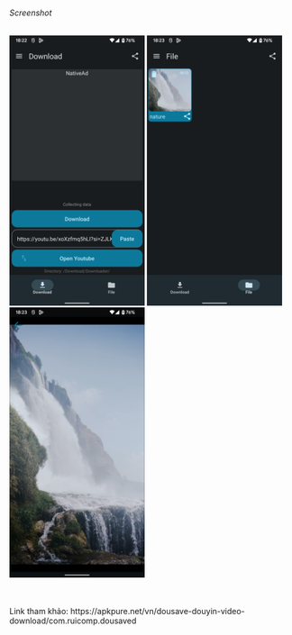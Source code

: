 
<h6>Screenshot</h6>
<div class="grid" style="display: grid; grid-template-columns: 1fr; gap: 20px;">
    <div class="column">
        <img src="home.png" width=240px>
        <img src="list.png" width=240px>
        <img src="detail.png" width=240px>
    </div>
</div>
<br>
<br>
<p>Link tham khảo: <url>https://apkpure.net/vn/dousave-douyin-video-download/com.ruicomp.dousaved</url></p>
